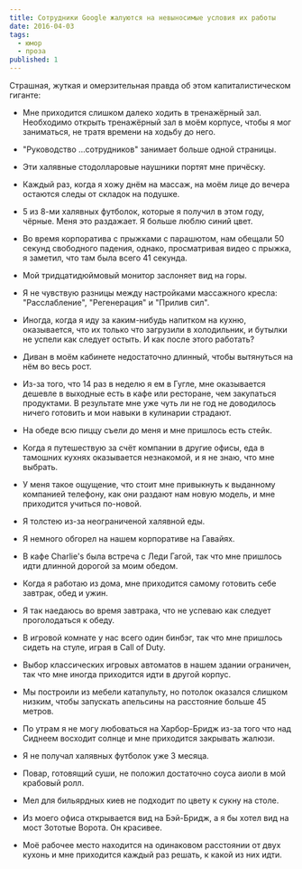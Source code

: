 ```yaml
---
title: Сотрудники Google жалуются на невыносимые условия их работы
date: 2016-04-03
tags:
  - юмор
  - проза
published: 1
---
```


Страшная, жуткая и омерзительная правда об этом капиталистическом гиганте:

- Мне приходится слишком далеко ходить в тренажёрный зал. Необходимо открыть тренажёрный зал в моём корпусе, чтобы я мог заниматься, не тратя времени на ходьбу до него.

- "Руководство …сотрудников" занимает больше одной страницы.

- Эти халявные стодолларовые наушники портят мне причёску.

- Каждый раз, когда я хожу днём на массаж, на моём лице до вечера остаются следы от складок на подушке.

- 5 из 8-ми халявных футболок, которые я получил в этом году, чёрные. Меня это раздажает. Я больше люблю синий цвет.

- Во время корпоратива с прыжками с парашютом, нам обещали 50 секунд свободного падения, однако, просматривая видео с прыжка, я заметил, что там была всего 41 секунда.

- Мой тридцатидюймовый монитор заслоняет вид на горы.

- Я не чувствую разницы между настройками массажного кресла: "Расслабление", "Регенерация" и "Прилив сил".

- Иногда, когда я иду за каким-нибудь напитком на кухню, оказывается, что их только что загрузили в холодильник, и бутылки не успели как следует остыть. И как после этого работать?

- Диван в моём кабинете недостаточно длинный, чтобы вытянуться на нём во весь рост.

- Из-за того, что 14 раз в неделю я ем в Гугле, мне оказывается дешевле в выходные есть в кафе или ресторане, чем закупаться продуктами. В результате мне уже чуть ли не год не доводилось ничего готовить и мои навыки в кулинарии страдают.

- На обеде всю пиццу съели до меня и мне пришлось есть стейк.

- Когда я путешествую за счёт компании в другие офисы, еда в тамошних кухнях оказывается незнакомой, и я не знаю, что мне выбрать.

- У меня такое ощущение, что стоит мне привыкнуть к выданному компанией телефону, как они раздают нам новую модель, и мне приходится учиться по-новой.

- Я толстею из-за неограниченой халявной еды.

- Я немного обгорел на нашем корпоративе на Гавайях.

- В кафе Charlie's была встреча с Леди Гагой, так что мне пришлось идти длинной дорогой за моим обедом.

- Когда я работаю из дома, мне приходится самому готовить себе завтрак, обед и ужин.

- Я так наедаюсь во время завтрака, что не успеваю как следует проголодаться к обеду.

- В игровой комнате у нас всего один бинбэг, так что мне пришлось сидеть на стуле, играя в Call of Duty.

- Выбор классических игровых автоматов в нашем здании ограничен, так что мне иногда приходится идти в другой корпус.

- Мы построили из мебели катапульту, но потолок оказался слишком низким, чтобы запускать апельсины на расстояние больше 45 метров.

- По утрам я не могу любоваться на Харбор-Бридж из-за того что над Сиднеем восходит солнце и мне приходится закрывать жалюзи.

- Я не получал халявных футболок уже 3 месяца.

- Повар, готовящий суши, не положил достаточно соуса аиоли в мой крабовый ролл.

- Мел для бильярдных киев не подходит по цвету к сукну на столе.

- Из моего офиса открывается вид на Бэй-Бридж, а я бы хотел вид на мост Зототые Ворота. Он красивее.

- Моё рабочее место находится на одинаковом расстоянии от двух кухонь и мне приходится каждый раз решать, к какой из них идти.